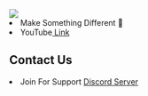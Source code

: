 <div>
    <!-- <h2>Make Something Different 🧐</h2> -->
  <img src="https://raw.githubusercontent.com/P4ScriptsFivem/.github/main/data/githubpappufull.png">
  <li>Make Something Different 🧐</li> 
      <li>YouTube<a href="https://www.youtube.com/channel/UCf2dS_OWk8UmWqphKtGTmBw"> Link</a></li>
  <h2>Contact Us</h2>
  <li>Join For Support <a href="https://discord.gg/uEuetEY3jd">Discord Server</a></li>
</div>
